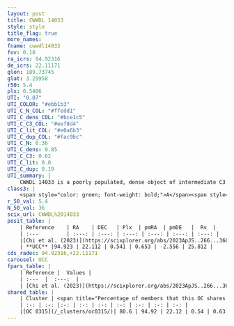 ```yaml
---
layout: post
title: CWWDL 14033
style: style
title_flag: true
more_names: 
fname: cwwdl14033
fov: 0.18
ra_icrs: 94.92316
de_icrs: 22.11171
glon: 189.73745
glat: 3.29958
r50: 5.4
plx: 0.5406
UTI: "0.07"
UTI_COLOR: "#ebb1b3"
UTI_C_N_COL: "#ffedd1"
UTI_C_dens_COL: "#bce1c5"
UTI_C_C3_COL: "#eef8d4"
UTI_C_lit_COL: "#e0a6b3"
UTI_C_dup_COL: "#fac9bc"
UTI_C_N: 0.36
UTI_C_dens: 0.85
UTI_C_C3: 0.62
UTI_C_lit: 0.0
UTI_C_dup: 0.19
UTI_summary: |
    CWWDL 14033 is a poorly populated, dense object of intermediate C3 quality. It was recently reported in the literature.<br><br><span style="color: #99180f; font-weight: bold;">Warning: </span>This is likely a duplicate object, which shares a large percentage of members with at least one previously reported entry.
class3: |
    <span style="color: green; font-weight: bold;">A</span><span style="color: red; font-weight: bold;">C</span>
r_50_val: 5.4
N_50_val: 36
scix_url: CWWDL%2014033
posit_table: |
    | Reference    | RA    | DEC   | Plx  | pmRA  | pmDE   |  Rv  |
    | :---         | :---: | :---: | :---: | :---: | :---: | :---: |
    |[Chi et al. (2023)](https://scixplorer.org/abs/2023ApJS..266...36C) | 94.921 | 22.078 | 0.538 | 0.629 | -2.562 | 50.408 |
    | **UCC** |94.923 | 22.112 | 0.541 | 0.653 | -2.556 | 25.812 | 
cds_radec: 94.92316,+22.11171
carousel: UCC
fpars_table: |
    | Reference |  Values |
    | :---  |  :---:  |
    | [Chi et al. (2023)](https://scixplorer.org/abs/2023ApJS..266...36C) | `logAge=5.78, Z=-0.28` |
shared_table: |
    | Cluster | <span title="Percentage of members that this OC shares with the ones listed">%</span>   | RA   | DEC   | Plx   | pmRA  | pmDE  | Rv | UTI |
    | :-: | :-: |:-: | :-: | :-: | :-: | :-: | :-: | :-: |
    |[OC 0315](/_clusters/oc0315/)| 80.6 | 94.92 | 22.12 | 0.54 | 0.63 | -2.53 | 25.81 |0.55 |
---
```

